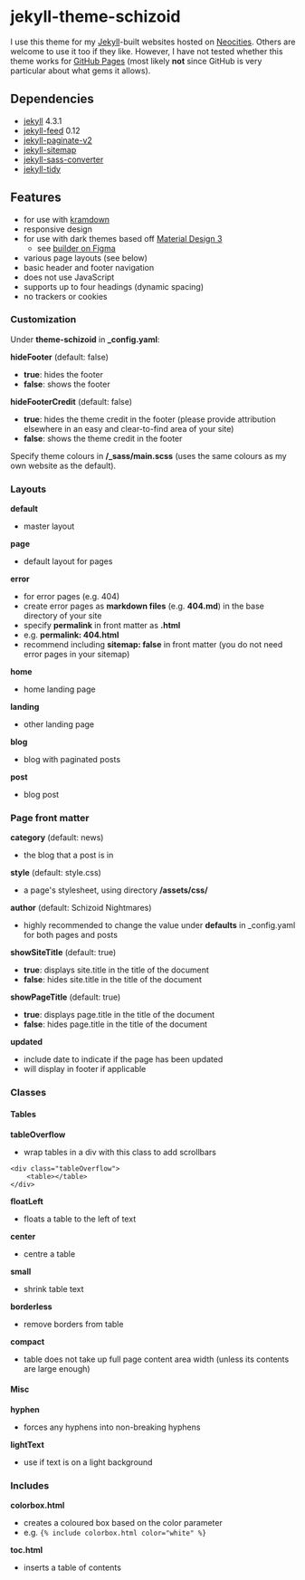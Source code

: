 # jekyll-theme-schizoid

I use this theme for my [Jekyll](https://neocities.org/)-built websites hosted on [Neocities](https://neocities.org/). Others are welcome to use it too if they like. However, I have not tested whether this theme works for [GitHub Pages](https://pages.github.com/) (most likely **not** since GitHub is very particular about what gems it allows).

## Dependencies
- [jekyll](https://github.com/jekyll/jekyll) 4.3.1
- [jekyll-feed](https://github.com/jekyll/jekyll-feed) 0.12
- [jekyll-paginate-v2](https://github.com/sverrirs/jekyll-paginate-v2)
- [jekyll-sitemap](https://github.com/jekyll/jekyll-sitemap)
- [jekyll-sass-converter](https://github.com/jekyll/jekyll-sass-converter)
- [jekyll-tidy](https://github.com/apsislabs/jekyll-tidy)

## Features
- for use with [kramdown](https://github.com/gettalong/kramdown)
- responsive design
- for use with dark themes based off [Material Design 3](https://m3.material.io/)
    - see [builder on Figma](https://www.figma.com/community/plugin/1034969338659738588/Material-Theme-Builder)
- various page layouts (see below)
- basic header and footer navigation
- does not use JavaScript
- supports up to four headings (dynamic spacing)
- no trackers or cookies

### Customization
Under **theme-schizoid** in **_config.yaml**:

**hideFooter** (default: false)
- **true**: hides the footer
- **false**: shows the footer

**hideFooterCredit** (default: false)
- **true**: hides the theme credit in the footer (please provide attribution elsewhere in an easy and clear-to-find area of your site)
- **false**: shows the theme credit in the footer

Specify theme colours in **/_sass/main.scss** (uses the same colours as my own website as the default).

### Layouts
**default**
- master layout

**page**
- default layout for pages

**error**
- for error pages (e.g. 404)
- create error pages as **markdown files** (e.g. **404.md**) in the base directory of your site
- specify **permalink** in front matter as **.html**
- e.g. **permalink: 404.html**
- recommend including **sitemap: false** in front matter (you do not need error pages in your sitemap)

**home**
- home landing page

**landing**
- other landing page

**blog**
- blog with paginated posts

**post**
- blog post

### Page front matter
**category** (default: news)
- the blog that a post is in

**style** (default: style.css)
- a page's stylesheet, using directory **/assets/css/**

**author** (default: Schizoid Nightmares)
- highly recommended to change the value under **defaults** in _config.yaml for both pages and posts

**showSiteTitle** (default: true)
- **true**: displays site.title in the title of the document
- **false**: hides site.title in the title of the document

**showPageTitle** (default: true)
- **true**: displays page.title in the title of the document
- **false**: hides page.title in the title of the document

**updated**
- include date to indicate if the page has been updated
- will display in footer if applicable

### Classes
#### Tables
**tableOverflow**
- wrap tables in a div with this class to add scrollbars

```
<div class="tableOverflow">
    <table></table>
</div>
```

**floatLeft**
- floats a table to the left of text

**center**
- centre a table

**small**
- shrink table text

**borderless**
- remove borders from table

**compact**
- table does not take up full page content area width (unless its contents are large enough)

#### Misc
**hyphen**
- forces any hyphens into non-breaking hyphens

**lightText**
- use if text is on a light background

### Includes
**colorbox.html**
- creates a coloured box based on the color parameter
- e.g. ```{% include colorbox.html color="white" %}```

**toc.html**
- inserts a table of contents
